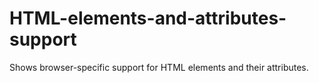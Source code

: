 # HTML-elements-and-attributes-support
Shows browser-specific support for HTML elements and their attributes.


